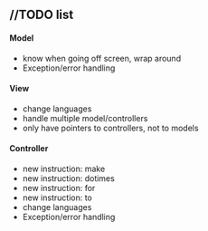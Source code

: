 ## //TODO list

#### Model
* know when going off screen, wrap around
* Exception/error handling

#### View
* change languages
* handle multiple model/controllers
* only have pointers to controllers, not to models

#### Controller
* new instruction: make
* new instruction: dotimes
* new instruction: for
* new instruction: to
* change languages
* Exception/error handling